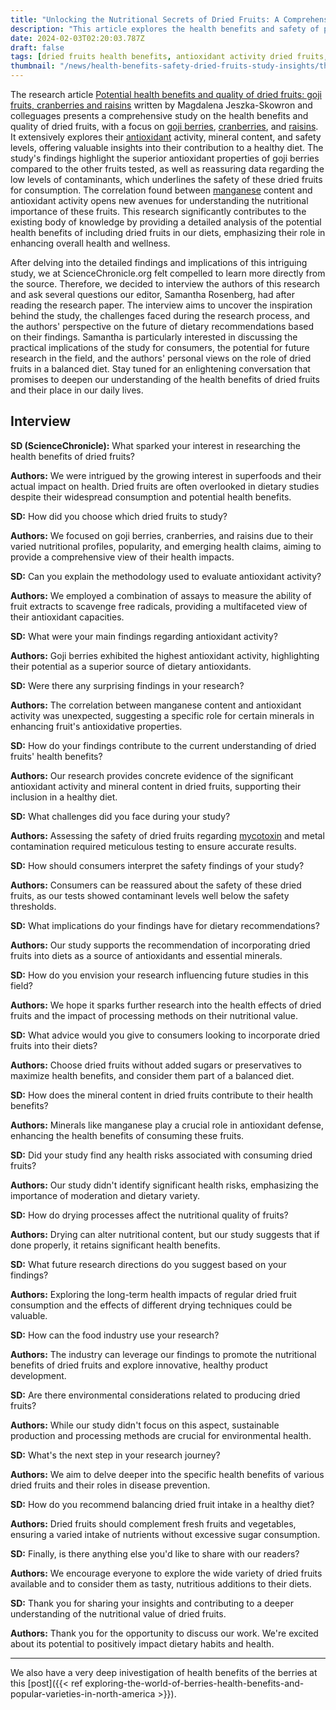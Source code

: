```yaml
---
title: "Unlocking the Nutritional Secrets of Dried Fruits: A Comprehensive Review and Expert Insights"
description: "This article explores the health benefits and safety of popular dried fruits, offering insights from a recent study. Through a detailed review and an interview with the study's authors, it provides guidance on integrating these nutrient-dense snacks into a healthy diet."
date: 2024-02-03T02:20:03.787Z
draft: false
tags: [dried fruits health benefits, antioxidant activity dried fruits, goji berries nutrition, cranberries dietary benefits, raisins health study, nutritional content dried fruits, safe consumption dried fruits, dried fruits dietary advice, manganese antioxidant activity, dried fruits balanced diet]
thumbnail: "/news/health-benefits-safety-dried-fruits-study-insights/thumb.webp"
---
```


The research article [Potential health benefits and quality of dried fruits: goji fruits, cranberries and raisins](http://dx.doi.org/10.1016/j.foodchem.2016.10.049) written by Magdalena Jeszka-Skowron and colleguages presents a comprehensive study on the health benefits and quality of dried fruits, with a focus on [goji berries](https://en.wikipedia.org/wiki/Goji), [cranberries](https://en.wikipedia.org/wiki/Cranberry), and [raisins](https://en.wikipedia.org/wiki/Raisin). It extensively explores their [antioxidant](https://en.wikipedia.org/wiki/Antioxidant) activity, mineral content, and safety levels, offering valuable insights into their contribution to a healthy diet. The study's findings highlight the superior antioxidant properties of goji berries compared to the other fruits tested, as well as reassuring data regarding the low levels of contaminants, which underlines the safety of these dried fruits for consumption. The correlation found between [manganese](https://en.wikipedia.org/wiki/Manganese) content and antioxidant activity opens new avenues for understanding the nutritional importance of these fruits. This research significantly contributes to the existing body of knowledge by providing a detailed analysis of the potential health benefits of including dried fruits in our diets, emphasizing their role in enhancing overall health and wellness.


After delving into the detailed findings and implications of this intriguing study, we at ScienceChronicle.org felt compelled to learn more directly from the source. Therefore, we decided to interview the authors of this research and ask several questions our editor, Samantha Rosenberg, had after reading the research paper. The interview aims to uncover the inspiration behind the study, the challenges faced during the research process, and the authors' perspective on the future of dietary recommendations based on their findings. Samantha is particularly interested in discussing the practical implications of the study for consumers, the potential for future research in the field, and the authors' personal views on the role of dried fruits in a balanced diet. Stay tuned for an enlightening conversation that promises to deepen our understanding of the health benefits of dried fruits and their place in our daily lives.


## Interview


**SD (ScienceChronicle):** What sparked your interest in researching the health benefits of dried fruits?

**Authors:** We were intrigued by the growing interest in superfoods and their actual impact on health. Dried fruits are often overlooked in dietary studies despite their widespread consumption and potential health benefits.

**SD:** How did you choose which dried fruits to study?

**Authors:** We focused on goji berries, cranberries, and raisins due to their varied nutritional profiles, popularity, and emerging health claims, aiming to provide a comprehensive view of their health impacts.

**SD:** Can you explain the methodology used to evaluate antioxidant activity?

**Authors:** We employed a combination of assays to measure the ability of fruit extracts to scavenge free radicals, providing a multifaceted view of their antioxidant capacities.

**SD:** What were your main findings regarding antioxidant activity?

**Authors:** Goji berries exhibited the highest antioxidant activity, highlighting their potential as a superior source of dietary antioxidants.

**SD:** Were there any surprising findings in your research?

**Authors:** The correlation between manganese content and antioxidant activity was unexpected, suggesting a specific role for certain minerals in enhancing fruit's antioxidative properties.

**SD:** How do your findings contribute to the current understanding of dried fruits' health benefits?

**Authors:** Our research provides concrete evidence of the significant antioxidant activity and mineral content in dried fruits, supporting their inclusion in a healthy diet.

**SD:** What challenges did you face during your study?

**Authors:** Assessing the safety of dried fruits regarding [mycotoxin](https://en.wikipedia.org/wiki/Mycotoxin) and metal contamination required meticulous testing to ensure accurate results.

**SD:** How should consumers interpret the safety findings of your study?

**Authors:** Consumers can be reassured about the safety of these dried fruits, as our tests showed contaminant levels well below the safety thresholds.

**SD:** What implications do your findings have for dietary recommendations?

**Authors:** Our study supports the recommendation of incorporating dried fruits into diets as a source of antioxidants and essential minerals.

**SD:** How do you envision your research influencing future studies in this field?

**Authors:** We hope it sparks further research into the health effects of dried fruits and the impact of processing methods on their nutritional value.

**SD:** What advice would you give to consumers looking to incorporate dried fruits into their diets?

**Authors:** Choose dried fruits without added sugars or preservatives to maximize health benefits, and consider them part of a balanced diet.

**SD:** How does the mineral content in dried fruits contribute to their health benefits?

**Authors:** Minerals like manganese play a crucial role in antioxidant defense, enhancing the health benefits of consuming these fruits.

**SD:** Did your study find any health risks associated with consuming dried fruits?

**Authors:** Our study didn't identify significant health risks, emphasizing the importance of moderation and dietary variety.

**SD:** How do drying processes affect the nutritional quality of fruits?

**Authors:** Drying can alter nutritional content, but our study suggests that if done properly, it retains significant health benefits.

**SD:** What future research directions do you suggest based on your findings?

**Authors:** Exploring the long-term health impacts of regular dried fruit consumption and the effects of different drying techniques could be valuable.

**SD:** How can the food industry use your research?

**Authors:** The industry can leverage our findings to promote the nutritional benefits of dried fruits and explore innovative, healthy product development.

**SD:** Are there environmental considerations related to producing dried fruits?

**Authors:** While our study didn't focus on this aspect, sustainable production and processing methods are crucial for environmental health.

**SD:** What's the next step in your research journey?

**Authors:** We aim to delve deeper into the specific health benefits of various dried fruits and their roles in disease prevention.

**SD:** How do you recommend balancing dried fruit intake in a healthy diet?

**Authors:** Dried fruits should complement fresh fruits and vegetables, ensuring a varied intake of nutrients without excessive sugar consumption.

**SD:** Finally, is there anything else you'd like to share with our readers?

**Authors:** We encourage everyone to explore the wide variety of dried fruits available and to consider them as tasty, nutritious additions to their diets.

**SD:** Thank you for sharing your insights and contributing to a deeper understanding of the nutritional value of dried fruits.

**Authors:** Thank you for the opportunity to discuss our work. We're excited about its potential to positively impact dietary habits and health.

---

We also have a very deep inivestigation of health benefits of the berries at this [post]({{< ref exploring-the-world-of-berries-health-benefits-and-popular-varieties-in-north-america >}}).
